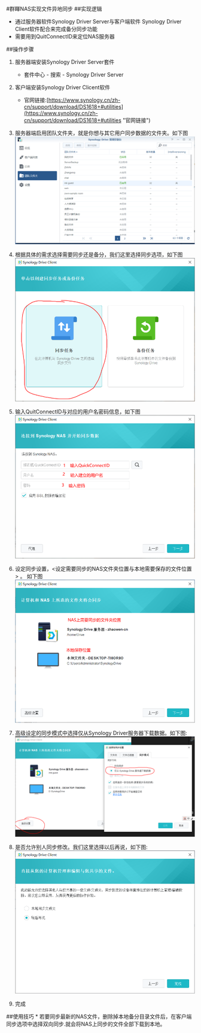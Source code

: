 #群睴NAS实现文件异地同步
##实现逻辑
*	通过服务器软件Synology Driver Server与客户端软件 Synology Driver Client软件配合来完成备分同步功能
*	需要用到QuitConnectID来定位NAS服务器

##操作步骤

1. 服务器端安装Synology Driver Server套件
	*	套件中心 - 搜索 - Synology Driver Server
2. 客户端安装Synology Driver Clicent软件
	*	官网链接:[https://www.synology.cn/zh-cn/support/download/DS1618+#utilities](https://www.synology.cn/zh-cn/support/download/DS1618+#utilities "官网链接")
3. 服务器端启用团队文件夹，就是你想与其它用户同步数据的文件夹。如下图![](a.png)

4. 根据具体的需求选择需要同步还是备分，我们这里选择同步选项，如下图![](2.png)

5. 输入QuitConnectID与对应的用户名密码信息，如下图![](3.png)

6. 设定同步设置，<设定需要同步的NAS文件夹位置与本地需要保存的文件位置> 。 如下图![](4.png)

7. 高级设定的同步模式中选择仅从Synology Driver服务器下载数据。如下图:![](5.png)

8. 是否允许别人同步修改。我们这里选择以后再说，如下图:![](6.png)

9. 完成


##使用技巧
	* 若要同步最新的NAS文件，删除掉本地备分目录文件后，在客户端同步选项中选择双向同步.就会将NAS上同步的文件全部下载到本地。





